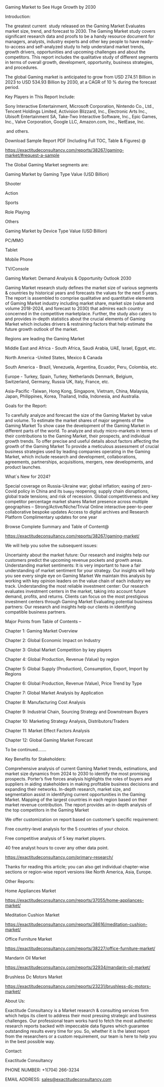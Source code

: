 Gaming Market to See Huge Growth by 2030

Introduction:

The greatest current  study released on the Gaming Market Evaluates market size, trend, and forecast to 2030. The Gaming Market study covers significant research data and proofs to be a handy resource document for managers, analysts, industry experts and other key people to have ready-to-access and self-analyzed study to help understand market trends, growth drivers, opportunities and upcoming challenges and about the competitors. This report includes the qualitative study of different segments in terms of overall growth, development, opportunity, business strategies, and procedures.

The global Gaming market is anticipated to grow from USD 274.51 Billion in 2023 to USD 534.93 Billion by 2030, at a CAGR of 10 % during the forecast period.

Key Players in This Report Include: 

Sony Interactive Entertainment, Microsoft Corporation, Nintendo Co., Ltd., Tencent Holdings Limited, Activision Blizzard, Inc., Electronic Arts Inc., Ubisoft Entertainment SA, Take-Two Interactive Software, Inc., Epic Games, Inc., Valve Corporation, Google LLC, Amazon.com, Inc., NetEase, Inc.

 and others.

Download Sample Report PDF (Including Full TOC, Table & Figures) @ 

https://exactitudeconsultancy.com/reports/38267/gaming-market/#request-a-sample

The Global Gaming Market segments are:

Gaming Market by Gaming Type Value (USD Billion)

Shooter

Action

Sports

Role Playing

Others

Gaming Market by Device Type Value (USD Billion)

PC/MMO

Tablet

Mobile Phone

TV/Console

Gaming Market: Demand Analysis & Opportunity Outlook 2030

Gaming Market research study defines the market size of various segments & countries by historical years and forecasts the values for the next 5 years. The report is assembled to comprise qualitative and quantitative elements of Gaming Market industry including market share, market size (value and volume 2018-2024, and forecast to 2030) that admires each country concerned in the competitive marketplace. Further, the study also caters to and provides in-depth statistics about the crucial elements of Gaming Market which includes drivers & restraining factors that help estimate the future growth outlook of the market.

Regions are leading the Gaming Market

Middle East and Africa - South Africa, Saudi Arabia, UAE, Israel, Egypt, etc.

North America -United States, Mexico & Canada

South America - Brazil, Venezuela, Argentina, Ecuador, Peru, Colombia, etc.

Europe - Turkey, Spain, Turkey, Netherlands Denmark, Belgium, Switzerland, Germany, Russia UK, Italy, France, etc.

Asia-Pacific -Taiwan, Hong Kong, Singapore, Vietnam, China, Malaysia, Japan, Philippines, Korea, Thailand, India, Indonesia, and Australia.

Goals for the Report:

To carefully analyze and forecast the size of the Gaming Market by value and volume.
To estimate the market shares of major segments of the Gaming Market
To show case the development of the Gaming Market in different parts of the world.
To analyze and study micro-markets in terms of their contributions to the Gaming Market, their prospects, and individual growth trends.
To offer precise and useful details about factors affecting the growth of the Gaming Market
To provide a meticulous assessment of crucial business strategies used by leading companies operating in the Gaming Market, which include research and development, collaborations, agreements, partnerships, acquisitions, mergers, new developments, and product launches.

What`s New for 2024?

Special coverage on Russia-Ukraine war; global inflation; easing of zero-Covid policy in China and its `bumpy` reopening; supply chain disruptions, global trade tensions; and risk of recession.
Global competitiveness and key competitor percentage market shares
Market presence across multiple geographies – Strong/Active/Niche/Trivial
Online interactive peer-to-peer collaborative bespoke updates
Access to digital archives and Research Platform
Complimentary updates for one year

Browse Complete Summary and Table of Content@ 

https://exactitudeconsultancy.com/reports/38267/gaming-market/

We will help you solve the subsequent issues:

Uncertainty about the market future: Our research and insights help our customers predict the upcoming revenue pockets and growth areas.
Understanding market sentiments: It is very important to have a fair understanding of market sentiment for your strategy. Our insights will help you see every single eye on Gaming Market We maintain this analysis by working with key opinion leaders on the value chain of each industry we track.
Understanding the most reliable investment center: Our research evaluates investment centers in the market, taking into account future demand, profits, and returns. Clients can focus on the most prestigious investment centers through Gaming Market
Evaluating potential business partners: Our research and insights help our clients in identifying compatible business partners.

Major Points from Table of Contents –

Chapter 1: Gaming Market Overview

Chapter 2: Global Economic Impact on Industry

Chapter 3: Global Market Competition by key players

Chapter 4: Global Production, Revenue (Value) by region

Chapter 5: Global Supply (Production), Consumption, Export, Import by Regions

Chapter 6: Global Production, Revenue (Value), Price Trend by Type

Chapter 7: Global Market Analysis by Application

Chapter 8: Manufacturing Cost Analysis

Chapter 9: Industrial Chain, Sourcing Strategy and Downstream Buyers

Chapter 10: Marketing Strategy Analysis, Distributors/Traders

Chapter 11: Market Effect Factors Analysis

Chapter 12: Global Gaming Market Forecast

To be continued…….

Key Benefits for Stakeholders:

Comprehensive analysis of current Gaming Market trends, estimations, and market size dynamics from 2024 to 2030 to identify the most promising prospects.
Porter’s five forces analysis highlights the roles of buyers and suppliers in aiding stakeholders in making profitable business decisions and expanding their networks.
In-depth research, market size, and segmentation assist in identifying current opportunities in the Gaming Market.
Mapping of the largest countries in each region based on their market revenue contribution.
The report provides an in-depth analysis of the top competitors in the Gaming Market

We offer customization on report based on customer’s specific requirement:

Free country-level analysis for the 5 countries of your choice.

Free competitive analysis of 5 key market players.

40 free analyst hours to cover any other data point.

https://exactitudeconsultancy.com/primary-research/

Thanks for reading this article; you can also get individual chapter-wise sections or region-wise report versions like North America, Asia, Europe.

Other Reports:

Home Appliances Market

https://exactitudeconsultancy.com/reports/37055/home-appliances-market/

Meditation Cushion Market

https://exactitudeconsultancy.com/reports/38616/meditation-cushion-market/

Office Furniture Market

https://exactitudeconsultancy.com/reports/38227/office-furniture-market/

Mandarin Oil Market

https://exactitudeconsultancy.com/reports/32934/mandarin-oil-market/

Brushless Dc Motors Market

https://exactitudeconsultancy.com/reports/23231/brushless-dc-motors-market/

About Us:

Exactitude Consultancy is a Market research & consulting services firm which helps its client to address their most pressing strategic and business challenges. Our professional team works hard to fetch the most authentic research reports backed with impeccable data figures which guarantee outstanding results every time for you. So, whether it is the latest report from the researchers or a custom requirement, our team is here to help you in the best possible way.

Contact: 

Exactitude Consultancy

PHONE NUMBER: +1(704) 266-3234

EMAIL ADDRESS: sales@exactitudeconsultancy.com
